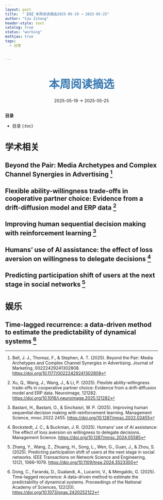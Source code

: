 ```yaml
---
layout: post
title:  "【阅】本周阅读摘选2025-05-19 → 2025-05-25"
author: "Cao Zihang"
header-style: text
catalog: true
status: "working"
mathjax: true
tags:
  - 日常
  
  
---
```

<center style="margin-bottom: 20px; margin-top: 50px"><font color="#3879B1" style="line-height: 1.4;font-weight: 700;font-size: 36px;box-sizing: border-box; ">本周阅读摘选</font></center>


<center style=" margin-bottom: 30px;">2025-05-19 → 2025-05-25</center>

<font style="font-weight: bold;">目录</font>

* 目录
{:toc}


# 学术相关
## Beyond the Pair: Media Archetypes and Complex Channel Synergies in Advertising [^1]

## Flexible ability-willingness trade-offs in cooperative partner choice: Evidence from a drift-diffusion model and ERP data [^2]

## Improving human sequential decision making with reinforcement learning [^3]

## Humans’ use of AI assistance: the effect of loss aversion on willingness to delegate decisions [^4]

## Predicting participation shift of users at the next stage in social networks [^5]

# 娱乐
## Time-lagged recurrence: a data-driven method to estimate the predictability of dynamical systems [^6]

[^1]: Bell, J. J., Thomaz, F., & Stephen, A. T. (2025). Beyond the Pair: Media Archetypes and Complex Channel Synergies in Advertising. Journal of Marketing, 00222429241302808. https://doi.org/10.1177/00222429241302808
[^2]: Xu, Q., Wang, J., Wang, J., & Li, P. (2025). Flexible ability-willingness trade-offs in cooperative partner choice: Evidence from a drift-diffusion model and ERP data. Neuroimage, 121282. https://doi.org/10.1016/j.neuroimage.2025.121282
[^3]: Bastani, H., Bastani, O., & Sinchaisri, W. P. (2025). Improving human sequential decision making with reinforcement learning. Management Science, mnsc.2022.2455. https://doi.org/10.1287/mnsc.2022.02455
[^4]: Bockstedt, J. C., & Buckman, J. R. (2025). Humans’ use of AI assistance: The effect of loss aversion on willingness to delegate decisions. Management Science. https://doi.org/10.1287/mnsc.2024.05585
[^5]: Zhang, Y., Wang, Z., Zhuang, H., Song, L., Wen, G., Guan, J., & Zhou, S. (2025). Predicting participation shift of users at the next stage in social networks. IEEE Transactions on Network Science and Engineering, 12(2), 1066–1079. https://doi.org/10.1109/tnse.2024.3523300
[^6]: Dong, C., Faranda, D., Gualandi, A., Lucarini, V., & Mengaldo, G. (2025). Time-lagged recurrence: A data-driven method to estimate the predictability of dynamical systems. Proceedings of the National Academy of Sciences, 122(20). https://doi.org/10.1073/pnas.2420252122
